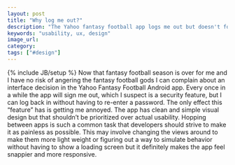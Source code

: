 ```yaml
---
layout: post
title: "Why log me out?"
description: "The Yahoo fantasy football app logs me out but doesn't force me to enter a password to log back in. What's the point?"
keywords: "usability, ux, design"
image_url:
category:
tags: ["#design"]
---
```

{% include JB/setup %}
Now that fantasy football season is over for me and I have no risk of angering the fantasy football gods I can complain about an interface decision in the Yahoo Fantasy Football Android app. Every once in a while the app will sign me out, which I suspect is a security feature, but I can log back in without having to re-enter a password. The only effect this “feature” has is getting me annoyed. The app has clean and simple visual design but that shouldn’t be prioritized over actual usability. Hopping between apps is such a common task that developers should strive to make it as painless as possible. This may involve changing the views around to make them more light weight or figuring out a way to simulate behavior without having to show a loading screen but it definitely makes the app feel snappier and more responsive.
